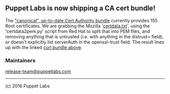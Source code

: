 ## Puppet Labs is now shipping a CA cert bundle!

The ["canonical", up-to-date Cert Authority bundle](https://github.com/bagder/ca-bundle/) currently provides 155 Root certificates. We
are grabbing the Mozilla '[certdata.txt](https://mxr.mozilla.org/mozilla/source/security/nss/lib/ckfw/builtins/certdata.txt?raw=1)', using the 'certdata2pem.py' script from Red Hat to split that into PEM files, and removing anything that is untrusted
(i.e. with anything in the distrust= field), or doesn't explicitly list serverAuth in the openssl-trust field. The result lines up with the linked
[curl bundle above](https://github.com/bagder/ca-bundle/).


### Maintainers
release-team@puppetlabs.com

---

(c) 2016 Puppet Labs
